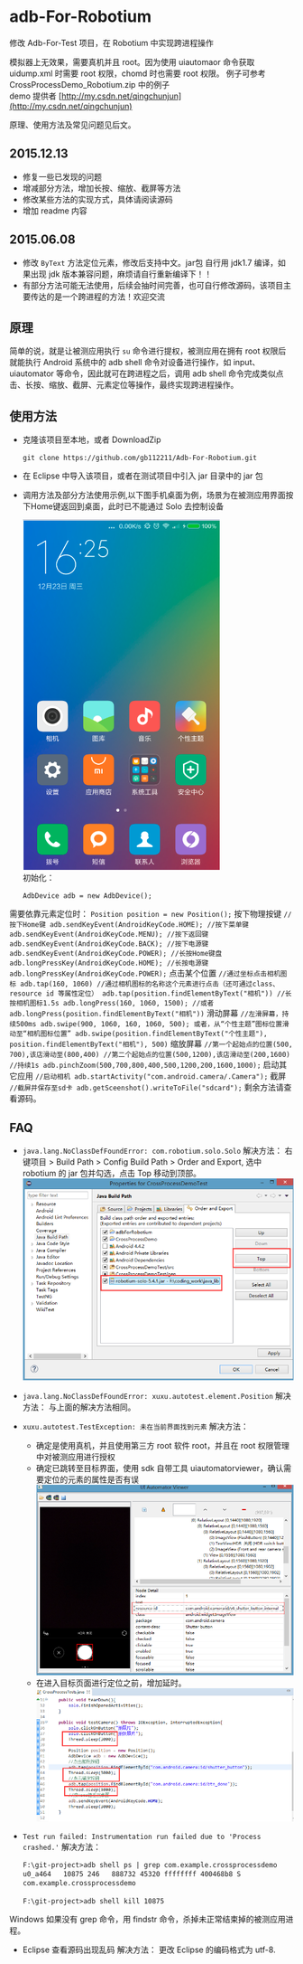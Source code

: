# adb-For-Robotium
修改 Adb-For-Test 项目，在 Robotium 中实现跨进程操作

模拟器上无效果，需要真机并且 root。因为使用 uiautomaor 命令获取 uidump.xml 时需要 root 权限，chomd 时也需要 root 权限。
例子可参考 CrossProcessDemo_Robotium.zip 中的例子<br>
demo 提供者 [http://my.csdn.net/qingchunjun](http://my.csdn.net/qingchunjun)

原理、使用方法及常见问题见后文。

## 2015.12.13
*	修复一些已发现的问题
*	增减部分方法，增加长按、缩放、截屏等方法
*	修改某些方法的实现方式，具体请阅读源码
*	增加 readme 内容

## 2015.06.08
*	修改 `ByText` 方法定位元素，修改后支持中文。jar包 自行用 jdk1.7 编译，如果出现 jdk 版本兼容问题，麻烦请自行重新编译下！！
*	有部分方法可能无法使用，后续会抽时间完善，也可自行修改源码，该项目主要传达的是一个跨进程的方法！欢迎交流

## 原理
简单的说，就是让被测应用执行 `su` 命令进行提权，被测应用在拥有 root 权限后就能执行 Android 系统中的 adb shell 命令对设备进行操作，如 input、uiautomator 等命令，因此就可在跨进程之后，调用 adb shell 命令完成类似点击、长按、缩放、截屏、元素定位等操作，最终实现跨进程操作。

## 使用方法
*	克隆该项目至本地，或者 DownloadZip
	```
	git clone https://github.com/gb112211/Adb-For-Robotium.git
	```

*	在 Eclipse 中导入该项目，或者在测试项目中引入 jar 目录中的 jar 包
*	调用方法及部分方法使用示例,以下图手机桌面为例，场景为在被测应用界面按下Home键返回到桌面，此时已不能通过 Solo 去控制设备

	![launcher image](/image/launcher.png)  
初始化：
	```
	AdbDevice adb = new AdbDevice();
	```
需要依靠元素定位时：
	```
	Position position = new Position();
	```
按下物理按键
	```
	//按下Home键
	adb.sendKeyEvent(AndroidKeyCode.HOME);
	//按下菜单键
	adb.sendKeyEvent(AndroidKeyCode.MENU);
	//按下返回键
	adb.sendKeyEvent(AndroidKeyCode.BACK);
	//按下电源键
	adb.sendKeyEvent(AndroidKeyCode.POWER);
	//长按Home键盘
	adb.longPressKey(AndroidKeyCode.HOME);
	//长按电源键
	adb.longPressKey(AndroidKeyCode.POWER);
	```
点击某个位置
	```
	//通过坐标点击相机图标
	adb.tap(160, 1060)
	//通过相机图标的名称这个元素进行点击（还可通过class、resource id 等属性定位）
	adb.tap(position.findElementByText("相机"))
	//长按相机图标1.5s
	adb.longPress(160, 1060, 1500);
	//或者
	adb.longPress(position.findElementByText("相机"))
	```
滑动屏幕
	```
	//左滑屏幕，持续500ms
	adb.swipe(900, 1060, 160, 1060, 500);
	或者，从“个性主题”图标位置滑动至“相机图标位置”
	adb.swipe(position.findElementByText("个性主题"), position.findElementByText("相机"), 500)
	```
缩放屏幕
	```
	//第一个起始点的位置(500, 700),该店滑动至(800,400)
	//第二个起始点的位置(500,1200),该店滑动至(200,1600)
	//持续1s
	adb.pinchZoom(500,700,800,400,500,1200,200,1600,1000);
	```
启动其它应用
	```
	//启动相机
	adb.startActivity("com.android.camera/.Camera");
	```
截屏
	```
	//截屏并保存至sd卡
	adb.getSceenshot().writeToFile("sdcard");
	```
剩余方法请查看源码。

## FAQ
*	`java.lang.NoClassDefFoundError: com.robotium.solo.Solo`
解决方法：
右键项目 > Build Path > Config Build Path > Order and Export,
选中 robotium 的 jar 包并勾选，点击 Top 移动到顶部。
![robotium-bulid-path](/image/robotium_build_path.png)

*	`java.lang.NoClassDefFoundError: xuxu.autotest.element.Position`
解决方法：
与上面的解决方法相同。

*	`xuxu.autotest.TestException: 未在当前界面找到元素`
解决方法：
	*	确定是使用真机，并且使用第三方 root 软件 root，并且在 root 权限管理中对被测应用进行授权
	*	确定已跳转至目标界面，使用 sdk 自带工具 uiautomatorviewer，确认需要定位的元素的属性是否有误
	![uiautomatorviewer](/image/uiautomatorviewer.png)
	*	在进入目标页面进行定位之前，增加延时。
	![throttle](/image/throttle.png)
*	`Test run failed: Instrumentation run failed due to 'Process crashed.'`
解决方法：

	```
	F:\git-project>adb shell ps | grep com.example.crossprocessdemo
	u0_a464   10875 246   888732 45320 ffffffff 400468b8 S com.example.crossprocessdemo

	F:\git-project>adb shell kill 10875

	```
Windows 如果没有 grep 命令，用 findstr 命令，杀掉未正常结束掉的被测应用进程。
*	Eclipse 查看源码出现乱码
解决方法：
更改 Eclipse 的编码格式为 utf-8.

